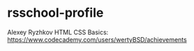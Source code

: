 # rsschool-profile
Alexey Ryzhkov
HTML CSS Basics: https://www.codecademy.com/users/wertyBSD/achievements